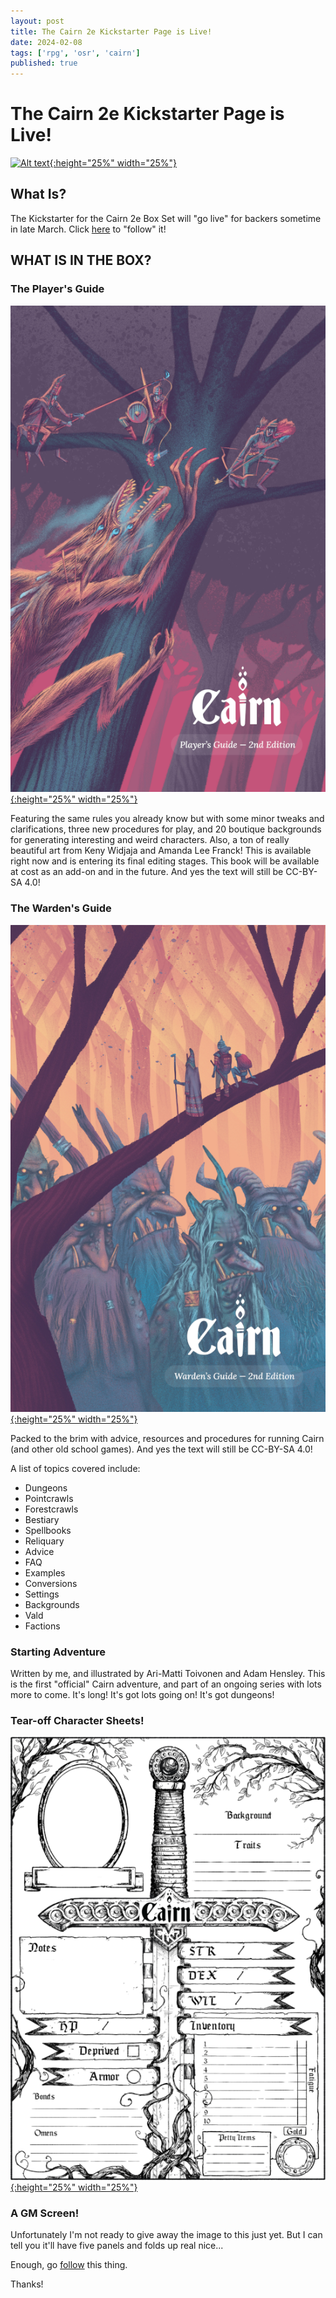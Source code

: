 ```yaml
---
layout: post
title: The Cairn 2e Kickstarter Page is Live!
date: 2024-02-08
tags: ['rpg', 'osr', 'cairn']
published: true
---
```

    
# The Cairn 2e Kickstarter Page is Live!

[![Alt text](/img/cairn/rules.png "click to embiggen"){:height="25%" width="25%"}](/img/cairn/rules.png)

## What Is?

The Kickstarter for the Cairn 2e Box Set will "go live" for backers sometime in late March.  Click [here](https://www.kickstarter.com/projects/1557907976/cairn-2e-boxed-set) to "follow" it!

## WHAT IS IN THE BOX?

### The Player's Guide

[![Alt text](/img/cairn/Cairn_2e_Players_Guide_Playtest.resized.png "click to embiggen"){:height="25%" width="25%"}](/img/cairn/Cairn_2e_Players_Guide_Playtest.resized.png)

Featuring the same rules you already know but with some minor tweaks and clarifications, three new procedures for play, and 20 boutique backgrounds for generating interesting and weird characters. Also, a ton of really beautiful art from Keny Widjaja and Amanda Lee Franck!
This is available right now and is entering its final editing stages. This book will be available at cost as an add-on and in the future. And yes the text will still be CC-BY-SA 4.0!

### The Warden's Guide

[![Alt text](/img/cairn/Cairn_2e_Wardens_Guide_Playtest.resized.png "click to embiggen"){:height="25%" width="25%"}](/img/cairn/Cairn_2e_Wardens_Guide_Playtest.resized.png)

Packed to the brim with advice, resources and procedures for running Cairn (and other old school games). And yes the text will still be CC-BY-SA 4.0!

A list of topics covered include:

- Dungeons
- Pointcrawls
- Forestcrawls
- Bestiary
- Spellbooks
- Reliquary
- Advice
- FAQ
- Examples
- Conversions
- Settings
- Backgrounds
- Vald
- Factions

### Starting Adventure

Written by me, and illustrated by Ari-Matti Toivonen and Adam Hensley. This is the first "official" Cairn adventure, and part of an ongoing series with lots more to come. It's long! It's got lots going on! It's got dungeons!

### Tear-off Character Sheets!

[![Alt text](/img/cairn/Cairn-2e-Character-Sheet-Portrait.resized.png "click to embiggen"){:height="25%" width="25%"}](/img/cairn/Cairn-2e-Character-Sheet-Portrait.resized.png)

### A GM Screen!

Unfortunately I'm not ready to give away the image to this just yet. But I can tell you it'll have five panels and folds up real nice...

Enough, go [follow](https://www.kickstarter.com/projects/1557907976/cairn-2e-boxed-set) this thing. 

Thanks!

 